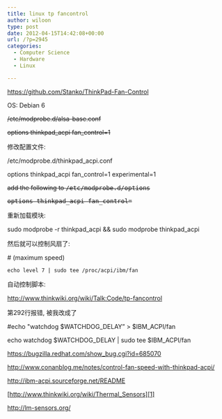 ```yaml
---
title: linux tp fancontrol
author: wiloon
type: post
date: 2012-04-15T14:42:08+00:00
url: /?p=2945
categories:
  - Computer Science
  - Hardware
  - Linux

---
```

<https://github.com/Stanko/ThinkPad-Fan-Control>

OS: Debian 6

<del>/etc/modprobe.d/alsa-base.conf</del>

<del>options thinkpad_acpi fan_control=1</del>

修改配置文件:

/etc/modprobe.d/thinkpad_acpi.conf

options thinkpad\_acpi fan\_control=1 experimental=1

<del>add the following to <tt>/etc/modprobe.d/options</tt></del>

<del><tt></tt><tt>options thinkpad_acpi fan_control=</tt></del>

重新加载模块:

sudo modprobe -r thinkpad\_acpi && sudo modprobe thinkpad\_acpi

然后就可以控制风扇了:

\# (maximum speed)

`echo level 7 | sudo tee /proc/acpi/ibm/fan`

自动控制脚本:

<http://www.thinkwiki.org/wiki/Talk:Code/tp-fancontrol>

第292行报错, 被我改成了

#echo "watchdog $WATCHDOG\_DELAY&#8221; > $IBM\_ACPI/fan
  
echo watchdog $WATCHDOG\_DELAY | sudo tee $IBM\_ACPI/fan

<https://bugzilla.redhat.com/show_bug.cgi?id=685070>

<http://www.conanblog.me/notes/control-fan-speed-with-thinkpad-acpi/>

<http://ibm-acpi.sourceforge.net/README>

[http://www.thinkwiki.org/wiki/Thermal_Sensors][1]

<http://lm-sensors.org/>

 [1]: http://www.thinkwiki.org/wiki/Thermal_Sensors#ThinkPad_X61